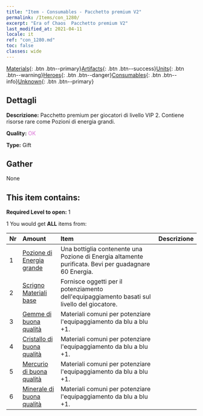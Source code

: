 ```yaml
---
title: "Item - Consumables - Pacchetto premium V2"
permalink: /Items/con_1280/
excerpt: "Era of Chaos  Pacchetto premium V2"
last_modified_at: 2021-04-11
locale: it
ref: "con_1280.md"
toc: false
classes: wide
---
```

 [Materials](/it/Items/){: .btn .btn--primary}[Artifacts](/it/Items/Artifacts/){: .btn .btn--success}[Units](/it/Items/Units/){: .btn .btn--warning}[Heroes](/it/Items/Heroes/){: .btn .btn--danger}[Consumables](/it/Items/Consumables/){: .btn .btn--info}[Unknown](/it/Items/Unknown/){: .btn .btn--primary}

## Dettagli
 **Descrizione:** Pacchetto premium per giocatori di livello VIP 2. Contiene risorse rare come Pozioni di energia grandi.

 **Quality:** <span style="color: #DA70D6">OK</span>

 **Type:** Gift

## Gather

  None

## This item contains:

 **Required Level to open:** 1

 1 You would get **ALL** items  from:

  | Nr | Amount |     Item    | Descrizione |
  |:---|:-------|:------------|:-----------:|
  | 1 | [Pozione di Energia grande](/it/Items/con_706/) | Una bottiglia contenente una Pozione di Energia altamente purificata. Bevi per guadagnare 60 Energia. | 
  | 2 | [Scrigno Materiali base](/it/Items/con_756/) | Fornisce oggetti per il potenziamento dell'equipaggiamento basati sul livello del giocatore. | 
  | 3 | [Gemme di buona qualità](/it/Items/mat_16/) | Materiali comuni per potenziare l'equipaggiamento da blu a blu +1. | 
  | 4 | [Cristallo di buona qualità](/it/Items/mat_17/) | Materiali comuni per potenziare l'equipaggiamento da blu a blu +1. | 
  | 5 | [Mercurio di buona qualità](/it/Items/mat_14/) | Materiali comuni per potenziare l'equipaggiamento da blu a blu +1. | 
  | 6 | [Minerale di buona qualità](/it/Items/mat_12/) | Materiali comuni per potenziare l'equipaggiamento da blu a blu +1. | 
